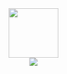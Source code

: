 <div id="header" align="center">
  <img src="https://media.giphy.com/media/M9gbBd9nbDrOTu1Mqx/giphy.gif" width="100"/>
  <div id = "badges">
    <a href="https://www.linkedin.com/in/bryan-clark-3a3367108/">
    <img src="https://shields.io/badge/LinkedIn-blue?logo=linkedin&logoColor=white&style=for-the-badge"/>
    </a>
  </div>
</div>
